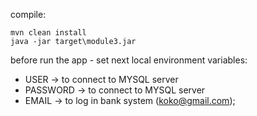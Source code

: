 compile: 
```
mvn clean install
java -jar target\module3.jar
```
before run the app - set next local environment variables:
 - USER -> to connect to MYSQL server
 - PASSWORD -> to connect to MYSQL server 
 - EMAIL -> to log in bank system (koko@gmail.com);

 